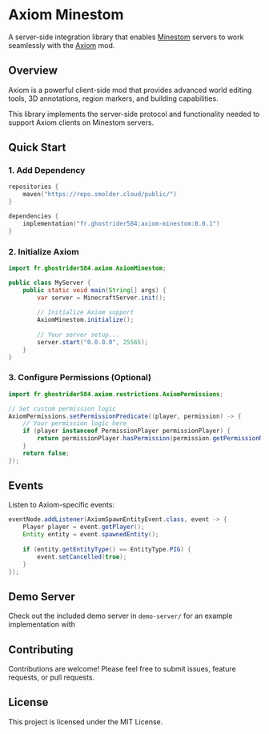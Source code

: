 # Axiom Minestom
A server-side integration library that enables [Minestom](https://github.com/Minestom/Minestom) servers
to work seamlessly with the [Axiom](https://axiom.moulberry.com/) mod.

## Overview
Axiom is a powerful client-side mod that provides advanced world editing tools,
3D annotations, region markers, and building capabilities.

This library implements the server-side protocol and functionality needed to
support Axiom clients on Minestom servers.

## Quick Start

### 1. Add Dependency
```kotlin
repositories {
    maven("https://repo.smolder.cloud/public/")
}

dependencies {
    implementation("fr.ghostrider584:axiom-minestom:0.0.1")
}
```

### 2. Initialize Axiom
```java
import fr.ghostrider584.axiom.AxiomMinestom;

public class MyServer {
    public static void main(String[] args) {
        var server = MinecraftServer.init();
        
        // Initialize Axiom support
        AxiomMinestom.initialize();
        
        // Your server setup...
        server.start("0.0.0.0", 25565);
    }
}
```

### 3. Configure Permissions (Optional)
```java
import fr.ghostrider584.axiom.restrictions.AxiomPermissions;

// Set custom permission logic
AxiomPermissions.setPermissionPredicate((player, permission) -> {
    // Your permission logic here
    if (player instanceof PermissionPlayer permissionPlayer) {
        return permissionPlayer.hasPermission(permission.getPermissionNode());
    }
    return false;
});
```

## Events

Listen to Axiom-specific events:

```java
eventNode.addListener(AxiomSpawnEntityEvent.class, event -> {
    Player player = event.getPlayer();
    Entity entity = event.spawnedEntity();
    
    if (entity.getEntityType() == EntityType.PIG) {
        event.setCancelled(true);
    }
});
```

## Demo Server
Check out the included demo server in `demo-server/` for an example implementation with

## Contributing
Contributions are welcome! Please feel free to submit issues, feature requests, or pull requests.

## License
This project is licensed under the MIT License.
